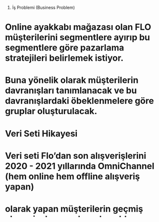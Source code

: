 1. İş Problemi (Business Problem)

# Online ayakkabı mağazası olan FLO müşterilerini segmentlere ayırıp bu segmentlere göre pazarlama stratejileri belirlemek istiyor.
# Buna yönelik olarak müşterilerin davranışları tanımlanacak ve bu davranışlardaki öbeklenmelere göre gruplar oluşturulacak.

# Veri Seti Hikayesi
# Veri seti Flo’dan son alışverişlerini 2020 - 2021 yıllarında OmniChannel (hem online hem offline alışveriş yapan)
# olarak yapan müşterilerin geçmiş alışveriş davranışlarından elde edilen bilgilerden oluşmaktadır.

# Değişkenler

# master_id : Eşsiz müşteri numarası
# order_channel : Alışveriş yapılan platforma ait hangi kanalın kullanıldığı (Android, ios, Desktop, Mobile)
# last_order_channel : En son alışverişin yapıldığı kanal
# first_order_date : Müşterinin yaptığı ilk alışveriş tarihi
# last_order_date : Müşterinin yaptığı son alışveriş tarihi
# last_order_date_online : Müşterinin online platformda yaptığı son alışveriş tarihi
# last_order_date_offline : Müşterinin offline platformda yaptığı son alışveriş tarihi
# order_num_total_ever_online : Müşterinin online platformda yaptığı toplam alışveriş sayısı
# order_num_total_ever_offline : Müşterinin offline'da yaptığı toplam alışveriş sayısı
# customer_value_total_ever_offline : Müşterinin offline alışverişlerinde ödediği toplam ücret
# customer_value_total_ever_online : Müşterinin online alışverişlerinde ödediği toplam ücret
# interested_in_categories_12 : Müşterinin son 12 ayda alışveriş yaptığı kategorilerin listesi
